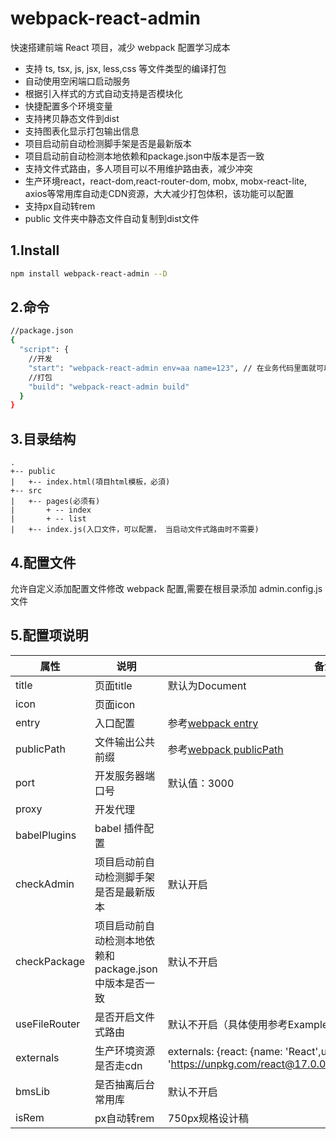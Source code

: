 # webpack-react-admin

快速搭建前端 React 项目，减少 webpack 配置学习成本

* 支持 ts, tsx, js, jsx, less,css 等文件类型的编译打包
* 自动使用空闲端口启动服务
* 根据引入样式的方式自动支持是否模块化
* 快捷配置多个环境变量
* 支持拷贝静态文件到dist
* 支持图表化显示打包输出信息
* 项目启动前自动检测脚手架是否是最新版本
* 项目启动前自动检测本地依赖和package.json中版本是否一致
* 支持文件式路由，多人项目可以不用维护路由表，减少冲突
* 生产环境react，react-dom,react-router-dom, mobx, mobx-react-lite, axios等常用库自动走CDN资源，大大减少打包体积，该功能可以配置
* 支持px自动转rem
* public 文件夹中静态文件自动复制到dist文件
## 1.Install

```bash
npm install webpack-react-admin --D
```

## 2.命令

```bash
//package.json
{
  "script": {
    //开发
    "start": "webpack-react-admin env=aa name=123", // 在业务代码里面就可以通过__ENV__.env获取到当前环境的值，__ENV__.name获取到name
    //打包
    "build": "webpack-react-admin build"
  }
}
```

## 3.目录结构

```
.
+-- public
|   +-- index.html(項目html模板，必須)
+-- src
|   +-- pages(必须有)
|       + -- index
|       + -- list
|   +-- index.js(入口文件，可以配置， 当启动文件式路由时不需要)
```

## 4.配置文件

允许自定义添加配置文件修改 webpack 配置,需要在根目录添加 admin.config.js 文件

## 5.配置项说明

| 属性         | 说明             | 备注  |
| ------------ | -------- | ---- |
| title        | 页面title | 默认为Document |
| icon         | 页面icon |  |
| entry        | 入口配置 | 参考[webpack entry](https://www.webpackjs.com/configuration/entry-context/#entry) |
| publicPath   | 文件输出公共前缀 | 参考[webpack publicPath](https://www.webpackjs.com/configuration/output/#output-publicpath) |
| port         | 开发服务器端口号 | 默认值：3000   |
| proxy         | 开发代理 |   |
| babelPlugins | babel 插件配置   | |
| checkAdmin | 项目启动前自动检测脚手架是否是最新版本 | 默认开启 |
| checkPackage | 项目启动前自动检测本地依赖和package.json中版本是否一致 | 默认不开启 |
| useFileRouter | 是否开启文件式路由 | 默认不开启（具体使用参考Example/fileRouter） |
| externals | 生产环境资源是否走cdn |  externals: {react: {name: 'React',url: 'https://unpkg.com/react@17.0.0/umd/react.production.min.js',},},|
| bmsLib | 是否抽离后台常用库 | 默认不开启 |
| isRem | px自动转rem   | 750px规格设计稿|


